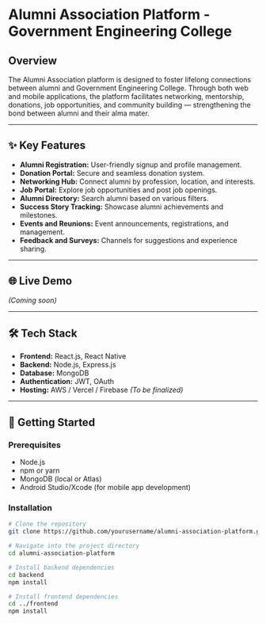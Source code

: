 # Alumni Association Platform - Government Engineering College

## Overview

The Alumni Association platform is designed to foster lifelong connections between alumni and Government Engineering College. Through both web and mobile applications, the platform facilitates networking, mentorship, donations, job opportunities, and community building — strengthening the bond between alumni and their alma mater.

---

## ✨ Key Features

- **Alumni Registration:** User-friendly signup and profile management.
- **Donation Portal:** Secure and seamless donation system.
- **Networking Hub:** Connect alumni by profession, location, and interests.
- **Job Portal:** Explore job opportunities and post job openings.
- **Alumni Directory:** Search alumni based on various filters.
- **Success Story Tracking:** Showcase alumni achievements and milestones.
- **Events and Reunions:** Event announcements, registrations, and management.
- **Feedback and Surveys:** Channels for suggestions and experience sharing.

---

## 🌐 Live Demo

_(Coming soon)_

---

## 🛠 Tech Stack

- **Frontend:** React.js, React Native
- **Backend:** Node.js, Express.js
- **Database:** MongoDB
- **Authentication:** JWT, OAuth
- **Hosting:** AWS / Vercel / Firebase _(To be finalized)_

---

## 🚀 Getting Started

### Prerequisites
- Node.js
- npm or yarn
- MongoDB (local or Atlas)
- Android Studio/Xcode (for mobile app development)

### Installation

```bash
# Clone the repository
git clone https://github.com/yourusername/alumni-association-platform.git

# Navigate into the project directory
cd alumni-association-platform

# Install backend dependencies
cd backend
npm install

# Install frontend dependencies
cd ../frontend
npm install

